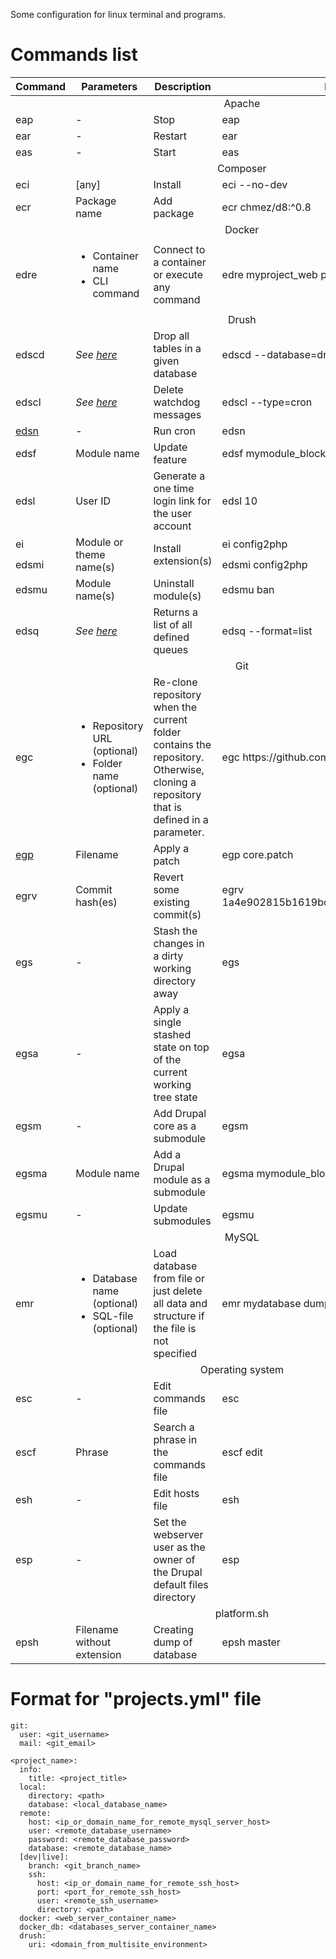 Some configuration for linux terminal and programs.

# Commands list
<table>
  <thead>
    <tr>
      <th>Command</th>
      <th>Parameters</th>
      <th>Description</th>
      <th>Example</th>
    </tr>
  </thead>
  <tbody>
    <tr>
      <td colspan="4" align="center">Apache</td>
    </tr>
    <tr>
      <td>eap</td>
      <td>-</td>
      <td>Stop</td>
      <td>eap</td>
    </tr>
    <tr>
      <td>ear</td>
      <td>-</td>
      <td>Restart</td>
      <td>ear</td>
    </tr>
    <tr>
      <td>eas</td>
      <td>-</td>
      <td>Start</td>
      <td>eas</td>
    </tr>
    <tr>
      <td colspan="4" align="center">Composer</td>
    </tr>
    <tr>
      <td>eci</td>
      <td>[any]</td>
      <td>Install</td>
      <td>eci --no-dev</td>
    </tr>
    <tr>
      <td>ecr</td>
      <td>Package name</td>
      <td>Add package</td>
      <td>ecr&nbsp;chmez/d8:^0.8</td>
    </tr>
    <tr>
      <td colspan="4" align="center">Docker</td>
    </tr>
    <tr>
      <td>edre</td>
      <td>
        <ul>
          <li>Container name</li>
          <li>CLI command</li>
        </ul>
      </td>
      <td>Connect to a container or execute any command</td>
      <td>edre myproject_web pwd</td>
    </tr>
    <tr>
      <td colspan="4" align="center">Drush</td>
    </tr>
    <tr>
      <td>edscd</td>
      <td><i>See <a href="https://drushcommands.com/drush-8x/sql/sql-drop">here</a></i></td>
      <td>Drop all tables in a given database</td>
      <td>edscd --database=drupal</td>
    </tr>
    <tr>
      <td>edscl</td>
      <td><i>See <a href="https://drushcommands.com/drush-8x/watchdog/watchdog-delete">here</a></i></td>
      <td>Delete watchdog messages</td>
      <td>edscl --type=cron</td>
    </tr>
    <tr>
      <td><a href="https://drushcommands.com/drush-8x/core/core-cron">edsn</a></td>
      <td>-</td>
      <td>Run cron</td>
      <td>edsn</td>
    </tr>
    <tr>
      <td>edsf</td>
      <td>Module name</td>
      <td>Update feature</td>
      <td>edsf mymodule_blocks</td>
    </tr>
    <tr>
      <td>edsl</td>
      <td>User ID</td>
      <td>Generate a one time login link for the user account</td>
      <td>edsl 10</td>
    </tr>
    <tr>
      <td>ei</td>
      <td rowspan="2">Module or theme name(s)</td>
      <td rowspan="2">Install extension(s)</td>
      <td>ei config2php</td>
    </tr>
    <tr>
      <td>edsmi</td>
      <td>edsmi config2php</td>
    </tr>
    <tr>
      <td>edsmu</td>
      <td>Module name(s)</td>
      <td>Uninstall module(s)</td>
      <td>edsmu ban</td>
    </tr>
    <tr>
      <td>edsq</td>
      <td><i>See <a href="https://drushcommands.com/drush-8x/core/queue-list">here</a></i></td>
      <td>Returns a list of all defined queues</td>
      <td>edsq --format=list</td>
    </tr>
    <tr>
      <td colspan="4" align="center">Git</td>
    </tr>
    <tr>
      <td>egc</td>
      <td>
        <ul>
          <li>Repository URL (optional)</li>
          <li>Folder name (optional)</li>
        </ul>
      </td>
      <td>Re-clone repository when the current folder contains the repository. Otherwise, cloning a repository that is defined in a parameter.</td>
      <td>egc https://github.com/chmez/configs.git configs</td>
    </tr>
    <tr>
      <td><a href="https://git-scm.com/docs/git-apply">egp</a></td>
      <td>Filename</td>
      <td>Apply a patch</td>
      <td>egp core.patch</td>
    </tr>
    <tr>
      <td>egrv</td>
      <td>Commit hash(es)</td>
      <td>Revert some existing commit(s)</td>
      <td>egrv 1a4e902815b1619bcf2cc9a284e57c6650ef4098</td>
    </tr>
    <tr>
      <td>egs</td>
      <td>-</td>
      <td>Stash the changes in a dirty working directory away</td>
      <td>egs</td>
    </tr>
    <tr>
      <td>egsa</td>
      <td>-</td>
      <td>Apply a single stashed state on top of the current working tree state</td>
      <td>egsa</td>
    </tr>
    <tr>
      <td>egsm</td>
      <td>-</td>
      <td>Add Drupal core as a submodule</td>
      <td>egsm</td>
    </tr>
    <tr>
      <td>egsma</td>
      <td>Module name</td>
      <td>Add a Drupal module as a submodule</td>
      <td>egsma mymodule_blocks</td>
    </tr>
    <tr>
      <td>egsmu</td>
      <td>-</td>
      <td>Update submodules</td>
      <td>egsmu</td>
    </tr>
    <tr>
      <td colspan="4" align="center">MySQL</td>
    </tr>
    <tr>
      <td>emr</td>
      <td>
        <ul>
          <li>Database name (optional)</li>
          <li>SQL-file (optional)</li>
        </ul>
      </td>
      <td>Load database from file or just delete all data and structure if the file is not specified</td>
      <td>emr mydatabase dump.sql</td>
    </tr>
    <tr>
      <td colspan="4" align="center">Operating system</td>
    </tr>
    <tr>
      <td>esc</td>
      <td>-</td>
      <td>Edit commands file</td>
      <td>esc</td>
    </tr>
    <tr>
      <td>escf</td>
      <td>Phrase</td>
      <td>Search a phrase in the commands file</td>
      <td>escf edit</td>
    </tr>
    <tr>
      <td>esh</td>
      <td>-</td>
      <td>Edit hosts file</td>
      <td>esh</td>
    </tr>
    <tr>
      <td>esp</td>
      <td>-</td>
      <td>Set the webserver user as the owner of the Drupal default files directory</td>
      <td>esp</td>
    </tr>
    <tr>
      <td colspan="4" align="center">platform.sh</td>
    </tr>
    <tr>
      <td>epsh</td>
      <td>Filename without extension</td>
      <td>Creating dump of database</td>
      <td>epsh master</td>
    </tr>
  </tbody>
</table>

# Format for "projects.yml" file

```
git:
  user: <git_username>
  mail: <git_email>

<project_name>:
  info:
    title: <project_title>
  local:
    directory: <path>
    database: <local_database_name>
  remote:
    host: <ip_or_domain_name_for_remote_mysql_server_host>
    user: <remote_database_username>
    password: <remote_database_password>
    database: <remote_database_name>
  [dev|live]:
    branch: <git_branch_name>
    ssh:
      host: <ip_or_domain_name_for_remote_ssh_host>
      port: <port_for_remote_ssh_host>
      user: <remote_ssh_username>
      directory: <path>
  docker: <web_server_container_name>
  docker_db: <databases_server_container_name>
  drush:
    uri: <domain_from_multisite_environment>
```
